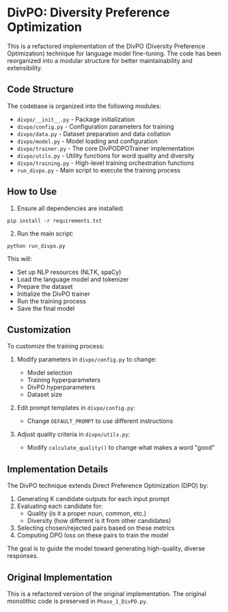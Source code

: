 # DivPO: Diversity Preference Optimization

This is a refactored implementation of the DivPO (Diversity Preference Optimization) technique for language model fine-tuning. The code has been reorganized into a modular structure for better maintainability and extensibility.

## Code Structure

The codebase is organized into the following modules:

- `divpo/__init__.py` - Package initialization
- `divpo/config.py` - Configuration parameters for training
- `divpo/data.py` - Dataset preparation and data collation
- `divpo/model.py` - Model loading and configuration
- `divpo/trainer.py` - The core DivPODPOTrainer implementation
- `divpo/utils.py` - Utility functions for word quality and diversity
- `divpo/training.py` - High-level training orchestration functions
- `run_divpo.py` - Main script to execute the training process

## How to Use

1. Ensure all dependencies are installed:
```
pip install -r requirements.txt
```

2. Run the main script:
```
python run_divpo.py
```

This will:
- Set up NLP resources (NLTK, spaCy)
- Load the language model and tokenizer
- Prepare the dataset
- Initialize the DivPO trainer
- Run the training process
- Save the final model

## Customization

To customize the training process:

1. Modify parameters in `divpo/config.py` to change:
   - Model selection
   - Training hyperparameters
   - DivPO hyperparameters
   - Dataset size

2. Edit prompt templates in `divpo/config.py`:
   - Change `DEFAULT_PROMPT` to use different instructions

3. Adjust quality criteria in `divpo/utils.py`:
   - Modify `calculate_quality()` to change what makes a word "good"

## Implementation Details

The DivPO technique extends Direct Preference Optimization (DPO) by:

1. Generating K candidate outputs for each input prompt
2. Evaluating each candidate for:
   - Quality (is it a proper noun, common, etc.)
   - Diversity (how different is it from other candidates)
3. Selecting chosen/rejected pairs based on these metrics
4. Computing DPO loss on these pairs to train the model

The goal is to guide the model toward generating high-quality, diverse responses.

## Original Implementation

This is a refactored version of the original implementation. The original monolithic code is preserved in `Phase_1_DivPO.py`. 